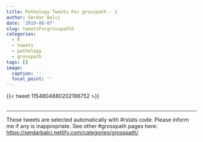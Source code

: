 ```yaml
---
title: Pathology Tweets For grosspath - 2
author: Serdar Balci
date: '2019-08-07'
slug: tweetsForgrosspath2
categories:
  - R
  - tweets
  - pathology
  - grosspath
tags: []
image:
  caption: ''
  focal_point: ''
---
```



{{< tweet 1154804880202186752 >}}
<br>
<br>
<hr>


These tweets are selected automatically with #rstats code. Please inform me if any is inappropriate.
See other #grosspath pages here: https://serdarbalci.netlify.com/categories/grosspath/

